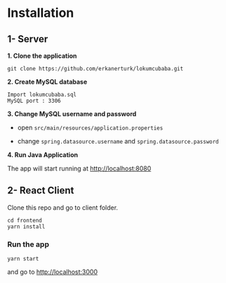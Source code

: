 # Installation

## 1- Server

**1. Clone the application**

```
git clone https://github.com/erkanerturk/lokumcubaba.git
```

**2. Create MySQL database**
```
Import lokumcubaba.sql
MySQL port : 3306
```

**3. Change MySQL username and password**

+ open `src/main/resources/application.properties`

+ change `spring.datasource.username` and `spring.datasource.password`

**4. Run Java Application**

The app will start running at <http://localhost:8080>


## 2- React Client

Clone this repo and go to client folder.
``` 
cd frontend
yarn install
```

### Run the app
``` 
yarn start
```

and go to <http://localhost:3000>
